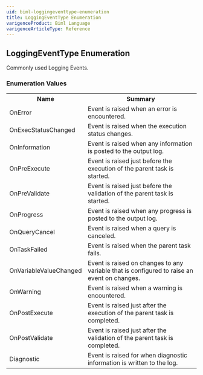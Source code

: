 ```yaml
---
uid: biml-loggingeventtype-enumeration
title: LoggingEventType Enumeration
varigenceProduct: Biml Language
varigenceArticleType: Reference
---
```


## LoggingEventType Enumeration<div class="LanguageSummary"><div class ="SummaryItem">Commonly used Logging Events.</div></div><div class="EnumValueGroup">### Enumeration Values<table id="EnumValue" class="MemberList"><tbody><tr><th class="MemberNameColumnHeader">Name</th><th class="MemberSummaryColumnHeader">Summary</th></tr><tr class="cd0"><td class="MemberName">OnError</td><td class="MemberSummary"><div class ="SummaryItem">Event is raised when an error is encountered.</div> </td></tr><tr class="cd1"><td class="MemberName">OnExecStatusChanged</td><td class="MemberSummary"><div class ="SummaryItem">Event is raised when the execution status changes.</div> </td></tr><tr class="cd0"><td class="MemberName">OnInformation</td><td class="MemberSummary"><div class ="SummaryItem">Event is raised when any information is posted to the output log.</div> </td></tr><tr class="cd1"><td class="MemberName">OnPreExecute</td><td class="MemberSummary"><div class ="SummaryItem">Event is raised just before the execution of the parent task is started.</div> </td></tr><tr class="cd0"><td class="MemberName">OnPreValidate</td><td class="MemberSummary"><div class ="SummaryItem">Event is raised just before the validation of the parent task is started.</div> </td></tr><tr class="cd1"><td class="MemberName">OnProgress</td><td class="MemberSummary"><div class ="SummaryItem">Event is raised when any progress is posted to the output log.</div> </td></tr><tr class="cd0"><td class="MemberName">OnQueryCancel</td><td class="MemberSummary"><div class ="SummaryItem">Event is raised when a query is canceled.</div> </td></tr><tr class="cd1"><td class="MemberName">OnTaskFailed</td><td class="MemberSummary"><div class ="SummaryItem">Event is raised when the parent task fails.</div> </td></tr><tr class="cd0"><td class="MemberName">OnVariableValueChanged</td><td class="MemberSummary"><div class ="SummaryItem">Event is raised on changes to any variable that is configured to raise an event on changes.</div> </td></tr><tr class="cd1"><td class="MemberName">OnWarning</td><td class="MemberSummary"><div class ="SummaryItem">Event is raised when a warning is encountered.</div> </td></tr><tr class="cd0"><td class="MemberName">OnPostExecute</td><td class="MemberSummary"><div class ="SummaryItem">Event is raised just after the execution of the parent task is completed.</div> </td></tr><tr class="cd1"><td class="MemberName">OnPostValidate</td><td class="MemberSummary"><div class ="SummaryItem">Event is raised just after the validation of the parent task is completed.</div> </td></tr><tr class="cd0"><td class="MemberName">Diagnostic</td><td class="MemberSummary"><div class ="SummaryItem">Event is raised for when diagnostic information is written to the log.</div> </td></tr></tbody></table></div>
